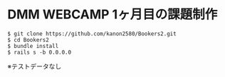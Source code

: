 # DMM WEBCAMP 1ヶ月目の課題制作

```
$ git clone https://github.com/kanon2580/Bookers2.git
$ cd Bookers2
$ bundle install
$ rails s -b 0.0.0.0
```

※テストデータなし
